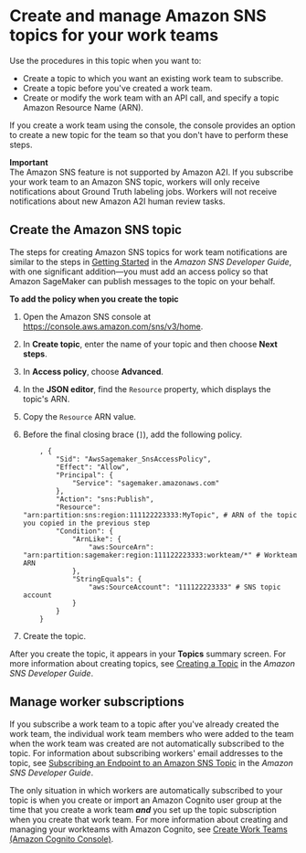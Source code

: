 # Create and manage Amazon SNS topics for your work teams<a name="sms-workforce-management-private-sns"></a>

Use the procedures in this topic when you want to:
+ Create a topic to which you want an existing work team to subscribe\.
+ Create a topic before you've created a work team\.
+ Create or modify the work team with an API call, and specify a topic Amazon Resource Name \(ARN\)\.

If you create a work team using the console, the console provides an option to create a new topic for the team so that you don't have to perform these steps\.

**Important**  
The Amazon SNS feature is not supported by Amazon A2I\. If you subscribe your work team to an Amazon SNS topic, workers will only receive notifications about Ground Truth labeling jobs\. Workers will not receive notifications about new Amazon A2I human review tasks\.

## Create the Amazon SNS topic<a name="workteam-private-sns-create-topic"></a>

The steps for creating Amazon SNS topics for work team notifications are similar to the steps in [Getting Started](https://docs.aws.amazon.com/sns/latest/dg/sns-getting-started.html) in the *Amazon SNS Developer Guide*, with one significant addition—you must add an access policy so that Amazon SageMaker can publish messages to the topic on your behalf\.

**To add the policy when you create the topic**

1. Open the Amazon SNS console at [https://console\.aws\.amazon\.com/sns/v3/home](https://console.aws.amazon.com/sns/v3/home)\.

1. In **Create topic**, enter the name of your topic and then choose **Next steps**\.

1. In **Access policy**, choose **Advanced**\.

1. In the **JSON editor**, find the `Resource` property, which displays the topic's ARN\.

1. Copy the `Resource` ARN value\.

1. Before the final closing brace \(`]`\), add the following policy\.

   ```
       , {
           "Sid": "AwsSagemaker_SnsAccessPolicy",
           "Effect": "Allow",
           "Principal": {
               "Service": "sagemaker.amazonaws.com"
           },
           "Action": "sns:Publish",
           "Resource": "arn:partition:sns:region:111122223333:MyTopic", # ARN of the topic you copied in the previous step
           "Condition": {
               "ArnLike": {
                   "aws:SourceArn": "arn:partition:sagemaker:region:111122223333:workteam/*" # Workteam ARN
               },
               "StringEquals": {
                   "aws:SourceAccount": "111122223333" # SNS topic account
               }
           }
       }
   ```

1. Create the topic\.

After you create the topic, it appears in your **Topics** summary screen\. For more information about creating topics, see [Creating a Topic](https://docs.aws.amazon.com/sns/latest/dg/sns-tutorial-create-topic.html) in the *Amazon SNS Developer Guide*\.

## Manage worker subscriptions<a name="workteam-private-sns-manage-topic"></a>



If you subscribe a work team to a topic after you've already created the work team, the individual work team members who were added to the team when the work team was created are not automatically subscribed to the topic\. For information about subscribing workers' email addresses to the topic, see [Subscribing an Endpoint to an Amazon SNS Topic](https://docs.aws.amazon.com/sns/latest/dg/sns-tutorial-create-subscribe-endpoint-to-topic.html) in the *Amazon SNS Developer Guide*\.

The only situation in which workers are automatically subscribed to your topic is when you create or import an Amazon Cognito user group at the time that you create a work team ***and*** you set up the topic subscription when you create that work team\. For more information about creating and managing your workteams with Amazon Cognito, see [Create Work Teams \(Amazon Cognito Console\)](sms-workforce-management-private-cognito.md#create-work-teams-cog)\.
